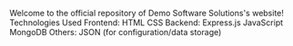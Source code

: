 Welcome to the official repository of Demo Software Solutions's website!
Technologies Used
  Frontend:
    HTML
    CSS
  Backend:
    Express.js
    JavaScript
    MongoDB
  Others:
    JSON (for configuration/data storage)
